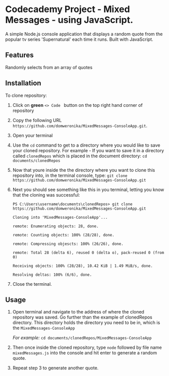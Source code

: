# Codecademy Project - Mixed Messages - using JavaScript. 



A simple Node.js console application that displays a random quote from the popular tv series 'Supernatural' each time it runs. Built with JavaScript.

## Features
Randomly selects from an array of quotes
  
## Installation
To clone repository:
1. Click on **green** ```<> Code ``` button on the top right hand corner of repository
2. Copy the following URL ```https://github.com/domweronika/MixedMessages-ConsoleApp.git```.
3. Open your terminal
4. Use the ```cd``` command to get to a directory where you would like to save your cloned repository.
   For example - If you want to save it in a directory called ```clonedRepos``` which is placed in the document directory:
   ```cd documents/clonedRepos```
5. Now that youre inside the the directory where you want to clone this repository into, in the terminal console, type:
   ```git clone https://github.com/domweronika/MixedMessages-ConsoleApp.git```
6. Next you should see something like this in you terminal, letting you know that the cloning was successful:

    ```PS C:\Users\username\documents\clonedRepos> git clone https://github.com/domweronika/MixedMessages-ConsoleApp.git```

    ```Cloning into 'MixedMessages-ConsoleApp'...```

   ```remote: Enumerating objects: 28, done.```

   ```remote: Counting objects: 100% (28/28), done.```

   ```remote: Compressing objescts: 100% (26/26), done.```

   ```remote: Total 28 (delta 6), reused 0 (delta o), pack-reused 0 (from 0)```

   ```Receiving objects: 100% (28/28), 10.42 KiB | 1.49 MiB/s, done.```

   ```Resolving deltas: 100% (6/6), done.```

8. Close the terminal.


## Usage
1. Open terminal and navigate to the address of where the cloned repository was saved. Go further than the example of clonedRepos directory. This directory holds the directory you need to be in, which is the ```MixedMessages-ConsoleApp```

    *For example:* ```cd documents/clonedRepos/MixedMessages-ConsoleApp```

2. Then once inside the cloned repository, type ```node``` followed by file name ```mixedMessages.js``` into the console and hit enter to generate a random quote.
3. Repeat step 3 to generate another quote.
